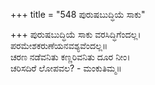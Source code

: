 +++
title = "548 ಪುರುಷಬುದ್ಧಿಯೆ ಸಾಕು"

+++
ಪುರುಷಬುದ್ಧಿಯೆ ಸಾಕು ವರಸಿದ್ಧಿಗೆಂದಲ್ಲ।  
ಪರಮೇಶಕರುಣೆಯನವಶ್ಯವೆಂದಲ್ಲ॥  
ಚರಣ ನಡೆವನಿತು ಕಣ್ಣರಿವನಿತು ದೂರ ನೀಂ।  
ಚರಿಸದಿರೆ ಲೋಪವಲ? - ಮಂಕುತಿಮ್ಮ॥  

